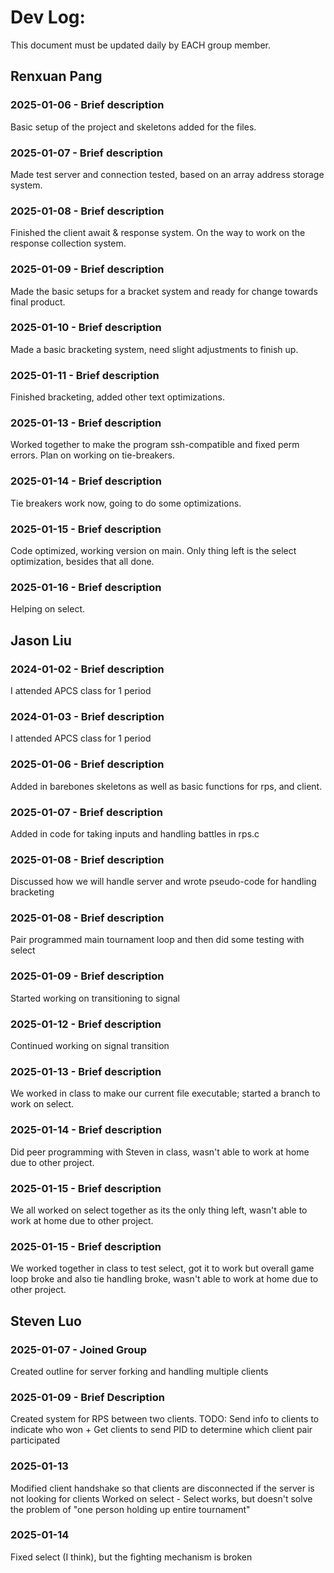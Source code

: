 # Dev Log:

This document must be updated daily by EACH group member.

## Renxuan Pang

### 2025-01-06 - Brief description
Basic setup of the project and skeletons added for the files.

### 2025-01-07 - Brief description
Made test server and connection tested, based on an array address storage system.

### 2025-01-08 - Brief description
Finished the client await & response system.
On the way to work on the response collection system.

### 2025-01-09 - Brief description
Made the basic setups for a bracket system and ready for change towards final product.

### 2025-01-10 - Brief description
Made a basic bracketing system, need slight adjustments to finish up.

### 2025-01-11 - Brief description
Finished bracketing, added other text optimizations.

### 2025-01-13 - Brief description
Worked together to make the program ssh-compatible and fixed perm errors.
Plan on working on tie-breakers.

### 2025-01-14 - Brief description
Tie breakers work now, going to do some optimizations.

### 2025-01-15 - Brief description
Code optimized, working version on main.
Only thing left is the select optimization, besides that all done.

### 2025-01-16 - Brief description
Helping on select.

## Jason Liu

### 2024-01-02 - Brief description
I attended APCS class for 1 period

### 2024-01-03 - Brief description
I attended APCS class for 1 period

### 2025-01-06 - Brief description
Added in barebones skeletons as well as basic functions for rps, and client.

### 2025-01-07 - Brief description
Added in code for taking inputs and handling battles in rps.c

### 2025-01-08 - Brief description
Discussed how we will handle server and wrote pseudo-code for handling bracketing

### 2025-01-08 - Brief description
Pair programmed main tournament loop and then did some testing with select

### 2025-01-09 - Brief description
Started working on transitioning to signal

### 2025-01-12 - Brief description
Continued working on signal transition

### 2025-01-13 - Brief description
We worked in class to make our current file executable; started a branch to work on select.

### 2025-01-14 - Brief description
Did peer programming with Steven in class, wasn't able to work at home due to other project.

### 2025-01-15 - Brief description
We all worked on select together as its the only thing left, wasn't able to work at home due to other project.

### 2025-01-15 - Brief description
We worked together in class to test select, got it to work but overall game loop broke and also tie handling broke, wasn't able to work at home due to other project.

## Steven Luo

### 2025-01-07 - Joined Group
Created outline for server forking and handling multiple clients

### 2025-01-09 - Brief Description
Created system for RPS between two clients.
TODO: Send info to clients to indicate who won + Get clients to send PID to determine which client pair participated

### 2025-01-13
Modified client handshake so that clients are disconnected if the server is not looking for clients
Worked on select - Select works, but doesn't solve the problem of "one person holding up entire tournament"

### 2025-01-14
Fixed select (I think), but the fighting mechanism is broken
